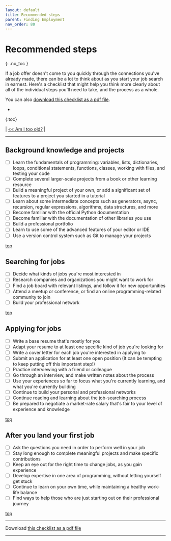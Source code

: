 ```yaml
---
layout: default
title: Recommended steps
parent: Finding Employment
nav_order: 80
---
```


# Recommended steps
{: .no_toc }

If a job offer doesn't come to you quickly through the connections you've already made, there can be a lot to think about as you start your job search in earnest. Here's a checklist that might help you think more clearly about all of the individual steps you'll need to take, and the process as a whole.

You can also [download this checklist as a pdf file](https://github.com/ehmatthes/pcc_2e/releases/download/1.1/checklist_finding_employment_pcc.pdf).

* 
{:toc}

| [<< Am I too old?](../age_in_tech/) |

---

## Background knowledge and projects
- [ ] Learn the fundamentals of programming: variables, lists, dictionaries, loops, conditional statements, functions, classes, working with files, and testing your code
- [ ] Complete several larger-scale projects from a book or other learning resource
- [ ] Build a meaningful project of your own, or add a significant set of features to a project you started in a tutorial
- [ ] Learn about some intermediate concepts such as generators, async, recursion, regular expressions, algorithms, data structures, and more
- [ ] Become familiar with the official Python documentation
- [ ] Become familiar with the documentation of other libraries you use
- [ ] Build a professional portfolio
- [ ] Learn to use some of the advanced features of your editor or IDE
- [ ] Use a version control system such as Git to manage your projects

[top](#top)

## Searching for jobs
- [ ] Decide what kinds of jobs you're most interested in
- [ ] Research companies and organizations you might want to work for
- [ ] Find a job board with relevant listings, and follow it for new opportunities
- [ ] Attend a meetup or conference, or find an online programming-related community to join
- [ ] Build your professional network

[top](#top)

## Applying for jobs
- [ ] Write a base resume that's mostly for you
- [ ] Adapt your resume to at least one specific kind of job you're looking for
- [ ] Write a cover letter for each job you're interested in applying to
- [ ] Submit an application for at least one open position (It can be tempting to keep putting off this important step!)
- [ ] Practice interviewing with a friend or colleague
- [ ] Go through an interview, and make written notes about the process
- [ ] Use your experiences so far to focus what you're currently learning, and what you're currently building
- [ ] Continue to build your personal and professional networks
- [ ] Continue reading and learning about the job-searching process
- [ ] Be prepared to negotiate a market-rate salary that's fair to your level of experience and knowledge

[top](#top)

## After you land your first job
- [ ] Ask the questions you need in order to perform well in your job
- [ ] Stay long enough to complete meaningful projects and make specific contributions
- [ ] Keep an eye out for the right time to change jobs, as you gain experience
- [ ] Develop expertise in one area of programming, without letting yourself get stuck
- [ ] Continue to learn on your own time, while maintaining a healthy work-life balance
- [ ] Find ways to help those who are just starting out on their professional journey

[top](#top)

---

Download [this checklist as a pdf file](https://github.com/ehmatthes/pcc_2e/releases/download/1.1/checklist_finding_employment_pcc.pdf)

---